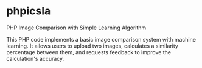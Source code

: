 # phpicsla
PHP Image Comparison with Simple Learning Algorithm

This PHP code implements a basic image comparison system with machine learning. It allows users to upload two images, calculates a similarity percentage between them, and requests feedback to improve the calculation's accuracy.
